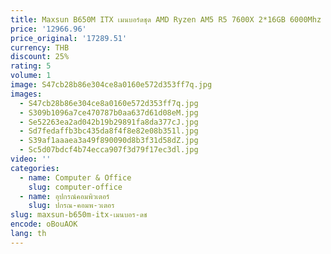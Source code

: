```yaml
---
title: Maxsun B650M ITX เมนบอร์ดชุด AMD Ryzen AM5 R5 7600X 2*16GB 6000Mhz DDR5 บอร์ดสนับสนุน 1 * PCIe5.0x16 M.2 ARGB WIFI 6 Onboard
price: '12966.96'
price_original: '17289.51'
currency: THB
discount: 25%
rating: 5
volume: 1
image: S47cb28b86e304ce8a0160e572d353ff7q.jpg
images:
  - S47cb28b86e304ce8a0160e572d353ff7q.jpg
  - S309b1096a7ce470787b0aa637d61d08eM.jpg
  - Se52263ea2ad042b19b29891fa8da377cJ.jpg
  - Sd7fedaffb3bc435da8f4f8e82e08b351l.jpg
  - S39af1aaaea3a49f890090d8b3f31d58dZ.jpg
  - Sc5d07bdcf4b74ecca907f3d79f17ec3dl.jpg
video: ''
categories:
  - name: Computer & Office
    slug: computer-office
  - name: อุปกรณ์คอมพิวเตอร์
    slug: ปกรณ-คอมพ-วเตอร
slug: maxsun-b650m-itx-เมนบอร-ดช
encode: oBouAOK
lang: th
---
```

  